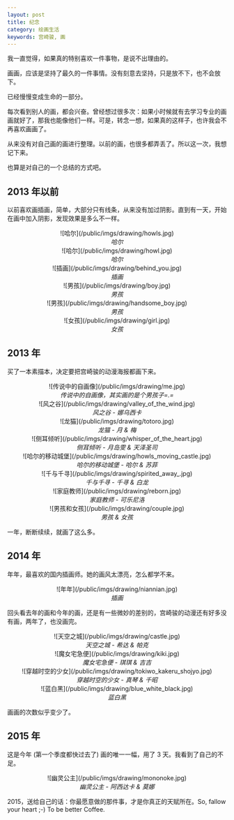 ```yaml
---
layout: post
title: 纪念
category: 绘画生活
keywords: 宫崎骏, 画
---
```


我一直觉得，如果真的特别喜欢一件事物，是说不出理由的。

画画，应该是坚持了最久的一件事情。没有刻意去坚持，只是放不下，也不会放下。

已经慢慢变成生命的一部分。

每次看到别人的画，都会兴奋。曾经想过很多次：如果小时候就有去学习专业的画画就好了，那我也能像他们一样。可是，转念一想，如果真的这样子，也许我会不再喜欢画画了。

从来没有对自己画的画进行整理。以前的画，也很多都弄丢了。所以这一次，我想记下来。

也算是对自己的一个总结的方式吧。

## 2013 年以前

以前喜欢画插画，简单，大部分只有线条，从来没有加过阴影。直到有一天，开始在画中加入阴影，发现效果是多么不一样。

<center>![哈尔](/public/imgs/drawing/howls.jpg)</center>
<center><i>哈尔</i></center>

<center>![哈尔](/public/imgs/drawing/howl.jpg)</center>
<center><i>哈尔</i></center>

<center>![插画](/public/imgs/drawing/behind_you.jpg)</center>
<center><i>插画</i></center>

<center>![男孩](/public/imgs/drawing/boy.jpg)</center>
<center><i>男孩</i></center>

<center>![男孩](/public/imgs/drawing/handsome_boy.jpg)</center>
<center><i>男孩</i></center>

<center>![女孩](/public/imgs/drawing/girl.jpg)</center>
<center><i>女孩</i></center>

## 2013 年

买了一本素描本，决定要把宫崎骏的动漫海报都画下来。

<center>![传说中的自画像](/public/imgs/drawing/me.jpg)</center>
<center><i>传说中的自画像，其实画的是个男孩子=.=</i></center>

<center>![风之谷](/public/imgs/drawing/valley_of_the_wind.jpg)</center>
<center><i>风之谷 - 娜乌西卡</i></center>

<center>![龙猫](/public/imgs/drawing/totoro.jpg)</center>
<center><i>龙猫 - 月 & 梅</i></center>

<center>![侧耳倾听](/public/imgs/drawing/whisper_of_the_heart.jpg)</center>
<center><i>侧耳倾听 - 月岛雯 & 天泽圣司</i></center>

<center>![哈尔的移动城堡](/public/imgs/drawing/howls_moving_castle.jpg)</center>
<center><i>哈尔的移动城堡 - 哈尔 & 苏菲</i></center>

<center>![千与千寻](/public/imgs/drawing/spirited_away_.jpg)</center>
<center><i>千与千寻 - 千寻 & 白龙</i></center>

<center>![家庭教师](/public/imgs/drawing/reborn.jpg)</center>
<center><i>家庭教师 - 可乐尼洛</i></center>

<center>![男孩和女孩](/public/imgs/drawing/couple.jpg)</center>
<center><i>男孩 & 女孩</i></center>

一年，断断续续，就画了这么多。

## 2014 年

年年，最喜欢的国内插画师。她的画风太漂亮，怎么都学不来。

<center>![年年](/public/imgs/drawing/niannian.jpg)</center>
<center><i>插画</i></center>

回头看去年的画和今年的画，还是有一些微妙的差别的，宫崎骏的动漫还有好多没有画，两年了，也没画完。

<center>![天空之城](/public/imgs/drawing/castle.jpg)</center>
<center><i>天空之城 - 希达 & 帕克</i></center>

<center>![魔女宅急便](/public/imgs/drawing/kiki.jpg)</center>
<center><i>魔女宅急便 - 琪琪 & 吉吉</i></center>

<center>![穿越时空的少女](/public/imgs/drawing/tokiwo_kakeru_shojyo.jpg)</center>
<center><i>穿越时空的少女 - 真琴 & 千昭</i></center>

<center>![蓝白黑](/public/imgs/drawing/blue_white_black.jpg)</center>
<center><i>蓝白黑</i></center>

画画的次数似乎变少了。

## 2015 年

这是今年 (第一个季度都快过去了) 画的唯一一幅，用了 3 天。我看到了自己的不足。

<center>![幽灵公主](/public/imgs/drawing/mononoke.jpg)</center>
<center><i>幽灵公主 - 阿西达卡 & 莫娜</i></center>

2015，送给自己的话：你最愿意做的那件事，才是你真正的天赋所在。So, fallow your heart ;-) To be better Coffee.

